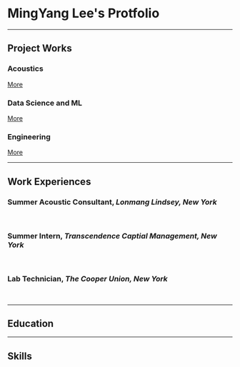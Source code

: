 <br>
<br>

# MingYang Lee's Protfolio

---

## Project Works

### Acoustics
[More](https://raymondminglee.github.io/Acoustic/)
<br>

### Data Science and ML
[More](https://raymondminglee.github.io/DataScience/)
<br>

### Engineering
[More](https://github.com/raymondminglee)


---

## Work Experiences

### Summer Acoustic Consultant, *Lonmang Lindsey, New York*
<br>

### Summer Intern, *Transcendence Captial Management, New York*
<br>

### Lab Technician, *The Cooper Union, New York*
<br>

---

## Education

---

## Skills


